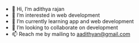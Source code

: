 - 👋 Hi, I’m adithya rajan
- 👀 I’m interested in web development
- 🌱 I’m currently learning app and web development
- 💞️ I’m looking to collaborate on development
- 📫 Reach me by mailing to aadithyan@gmail.com

<!---
adithyan882001/adithyan882001 is a ✨ special ✨ repository because its `README.md` (this file) appears on your GitHub profile.
You can click the Preview link to take a look at your changes.
--->
